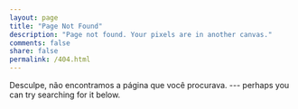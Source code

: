 ```yaml
---
layout: page
title: "Page Not Found"
description: "Page not found. Your pixels are in another canvas."
comments: false
share: false
permalink: /404.html
---  
```


Desculpe, não encontramos a página que você procurava. --- perhaps you can try searching for it below.

<script type="text/javascript">
  var GOOG_FIXURL_LANG = 'pt';
  var GOOG_FIXURL_SITE = '{{ site.url }}'
</script>
<script type="text/javascript"
  src="//linkhelp.clients.google.com/tbproxy/lh/wm/fixurl.js">
</script>

